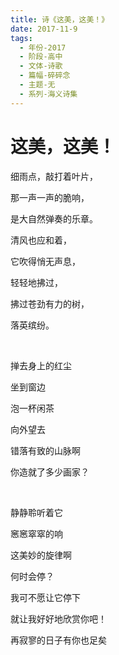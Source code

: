 ```yaml
---
title: 诗《这美，这美！》
date: 2017-11-9
tags:
  - 年份-2017
  - 阶段-高中
  - 文体-诗歌
  - 篇幅-碎碎念
  - 主题-无
  - 系列-海义诗集
---
```


# 这美，这美！

细雨点，敲打着叶片，

那一声一声的脆响，

是大自然弹奏的乐章。

清风也应和着，

它吹得悄无声息，

轻轻地拂过，

拂过苍劲有力的树，

落英缤纷。

<br>

掸去身上的红尘

坐到窗边

泡一杯闲茶

向外望去

错落有致的山脉啊

你造就了多少画家？

<br>

静静聆听着它

窸窸窣窣的响

这美妙的旋律啊

何时会停？

我可不愿让它停下

就让我好好地欣赏你吧！

再寂寥的日子有你也足矣
